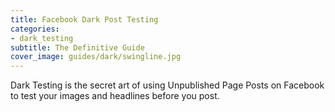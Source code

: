 ```yaml
---
title: Facebook Dark Post Testing
categories:
- dark_testing
subtitle: The Definitive Guide
cover_image: guides/dark/swingline.jpg
---
```


Dark Testing is the secret art of using Unpublished Page Posts on Facebook to test your images and headlines before you post.
